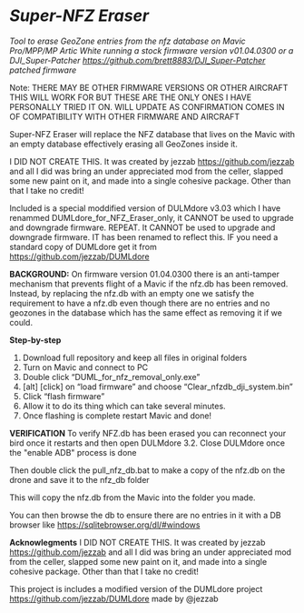 # ***Super-NFZ Eraser***

*Tool to erase GeoZone entries from the nfz database on Mavic Pro/MPP/MP Artic White running a stock firmware version v01.04.0300 or a DJI_Super-Patcher https://github.com/brett8883/DJI_Super-Patcher patched firmware* 

Note: THERE MAY BE OTHER FIRMWARE VERSIONS OR OTHER AIRCRAFT THIS WILL WORK FOR BUT THESE ARE THE ONLY ONES I HAVE PERSONALLY TRIED IT ON. WILL UPDATE AS CONFIRMATION COMES IN OF COMPATIBILITY WITH OTHER FIRMWARE AND AIRCRAFT

Super-NFZ Eraser will replace the NFZ database that lives on the Mavic with an empty database effectively erasing all GeoZones inside it. 

I DID NOT CREATE THIS. It was created by jezzab https://github.com/jezzab and all I did was bring an under appreciated mod from the celler, slapped some new paint on it, and made into a single cohesive package. Other than that I take no credit!

Included is a special moddified version of DULMdore v3.03 which I have renammed DUMLdore_for_NFZ_Eraser_only, it CANNOT be used to upgrade and downgrade firmware. REPEAT. It CANNOT be used to upgrade and downgrade firmware. IT has been renamed to reflect this. IF you need a standard copy of DUMLdore get it from https://github.com/jezzab/DUMLdore

**BACKGROUND:** On firmware version 01.04.0300 there is an anti-tamper mechanism that prevents flight of a Mavic if the nfz.db has been removed. Instead, by replacing the nfz.db with an empty one we satisfy the requirement to have a nfz.db even though there are no entries and no geozones in the database which has the same effect as removing it if we could. 

**Step-by-step**
1. Download full repository and keep all files in original folders
2. Turn on Mavic and connect to PC 
3. Double click “DUML_for_nfz_removal_only.exe”
4. [alt] [click] on “load firmware” and choose “Clear_nfzdb_dji_system.bin”
5. Click “flash firmware” 
6. Allow it to do its thing which can take several minutes. 
7. Once flashing is complete restart Mavic and done!

**VERIFICATION**
To verify NFZ.db has been erased you can reconnect your bird once it restarts and then open DULMdore 3.2. Close DULMdore once the "enable ADB" process is done  

Then double click the pull_nfz_db.bat to make a copy of the nfz.db on the drone and save it to the nfz_db folder 

This will copy the nfz.db from the Mavic into the folder you made.

You can then browse the db to ensure there are no entries in it with a DB browser like https://sqlitebrowser.org/dl/#windows

**Acknowlegments**
I DID NOT CREATE THIS. It was created by jezzab https://github.com/jezzab and all I did was bring an under appreciated mod from the celler, slapped some new paint on it, and made into a single cohesive package. Other than that I take no credit! 

This project is includes a modified version of the DUMLdore project https://github.com/jezzab/DUMLdore made by @jezzab



